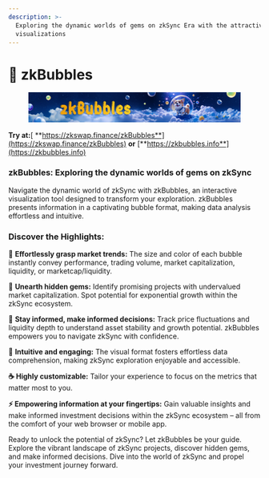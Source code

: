 ```yaml
---
description: >-
  Exploring the dynamic worlds of gems on zkSync Era with the attractive bubbles
  visualizations
---
```


# 🫧 zkBubbles

<figure><img src="../.gitbook/assets/image (2).png" alt=""><figcaption></figcaption></figure>

**Try at:**[ **https://zkswap.finance/zkBubbles**](https://zkswap.finance/zkBubbles) **or** [**https://zkbubbles.info**](https://zkbubbles.info)

### zkBubbles: Exploring the dynamic worlds of gems on zkSync

Navigate the dynamic world of zkSync with zkBubbles, an interactive visualization tool designed to transform your exploration. zkBubbles presents information in a captivating bubble format, making data analysis effortless and intuitive.

### Discover the Highlights:

🌟 **Effortlessly grasp market trends:** The size and color of each bubble instantly convey performance, trading volume, market capitalization, liquidity, or marketcap/liquidity.

💎 **Unearth hidden gems:** Identify promising projects with undervalued market capitalization. Spot potential for exponential growth within the zkSync ecosystem.

👒 **Stay informed, make informed decisions:** Track price fluctuations and liquidity depth to understand asset stability and growth potential. zkBubbles empowers you to navigate zkSync with confidence.

🌾 **Intuitive and engaging:** The visual format fosters effortless data comprehension, making zkSync exploration enjoyable and accessible.

**☕ Highly customizable:** Tailor your experience to focus on the metrics that matter most to you.

**⚡ Empowering information at your fingertips:** Gain valuable insights and make informed investment decisions within the zkSync ecosystem – all from the comfort of your web browser or mobile app.

Ready to unlock the potential of zkSync? Let zkBubbles be your guide. Explore the vibrant landscape of zkSync projects, discover hidden gems, and make informed decisions. Dive into the world of zkSync and propel your investment journey forward.
